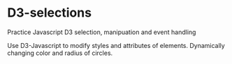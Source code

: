 # D3-selections
Practice Javascript D3 selection, manipuation and event handling

Use D3-Javascript to modify styles and attributes of elements. 
Dynamically changing color and radius of circles.
